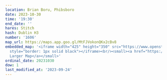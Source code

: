 ```yaml
---
location: Brian Boru, Phibsboro
date: 2023-10-30
time: '19:30'
end_date: ''
hares: Stitch
hash: Dublin H3
number: '1606'
map_url: https://maps.app.goo.gl/MtFJVokonQKx2cBv8
embedded_map: '<iframe width="425" height="350" src="https://www.openstreetmap.org/export/embed.html?bbox=-6.275323033332826%2C53.363866834900854%2C-6.268579959869386%2C53.36645645806493&amp;layer=mapnik&amp;marker=53.365163266666634%2C-6.27194881439209"
  style="border: 1px solid black"></iframe><br/><small><a href="https://www.openstreetmap.org/?mlat=53.36516&amp;mlon=-6.27195#map=18/53.36516/-6.27195">View
  Larger Map</a></small>'
ordinal_date: 20231030
dow: 1
last_modified_at: '2023-09-24'
---
```



